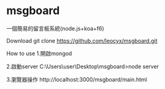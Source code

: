 # msgboard
一個簡易的留言板系統(node.js+koa+f6)

Download
git clone https://github.com/leocyx/msgboard.git

How to use
1.開啟mongod

2.啟動server
C:\Users\user\Desktop\msgboard>node server

3.瀏覽器操作
http://localhost:3000/msgboard/main.html

